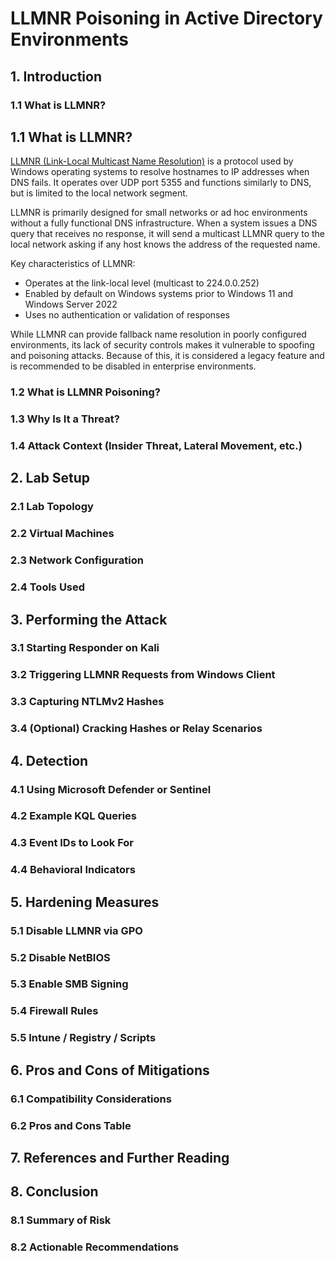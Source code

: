 # LLMNR Poisoning in Active Directory Environments

## 1.  Introduction
### 1.1 What is LLMNR?
## 1.1 What is LLMNR?
[LLMNR (Link-Local Multicast Name Resolution)](https://learn.microsoft.com/en-us/openspecs/windows_protocols/ms-llmnr/) is a protocol used by Windows operating systems to resolve hostnames to IP addresses when DNS fails. It operates over UDP port 5355 and functions similarly to DNS, but is limited to the local network segment.

LLMNR is primarily designed for small networks or ad hoc environments without a fully functional DNS infrastructure. When a system issues a DNS query that receives no response, it will send a multicast LLMNR query to the local network asking if any host knows the address of the requested name.

Key characteristics of LLMNR:

- Operates at the link-local level (multicast to 224.0.0.252)
- Enabled by default on Windows systems prior to Windows 11 and Windows Server 2022
- Uses no authentication or validation of responses

While LLMNR can provide fallback name resolution in poorly configured environments, its lack of security controls makes it vulnerable to spoofing and poisoning attacks. Because of this, it is considered a legacy feature and is recommended to be disabled in enterprise environments.

### 1.2 What is LLMNR Poisoning?
### 1.3 Why Is It a Threat?
### 1.4 Attack Context (Insider Threat, Lateral Movement, etc.)

## 2.  Lab Setup
### 2.1 Lab Topology
### 2.2 Virtual Machines
### 2.3 Network Configuration
### 2.4 Tools Used

## 3.  Performing the Attack
### 3.1 Starting Responder on Kali
### 3.2 Triggering LLMNR Requests from Windows Client
### 3.3 Capturing NTLMv2 Hashes
### 3.4 (Optional) Cracking Hashes or Relay Scenarios

## 4.  Detection
### 4.1 Using Microsoft Defender or Sentinel
### 4.2 Example KQL Queries
### 4.3 Event IDs to Look For
### 4.4 Behavioral Indicators

## 5.  Hardening Measures
### 5.1 Disable LLMNR via GPO
### 5.2 Disable NetBIOS
### 5.3 Enable SMB Signing
### 5.4 Firewall Rules
### 5.5 Intune / Registry / Scripts

## 6.  Pros and Cons of Mitigations
### 6.1 Compatibility Considerations
### 6.2 Pros and Cons Table

## 7.  References and Further Reading

## 8.  Conclusion
### 8.1 Summary of Risk
### 8.2 Actionable Recommendations

